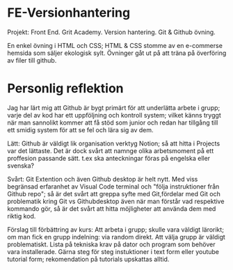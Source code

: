# FE-Versionhantering
Projekt: Front End. Grit Academy. Version hantering. Git &amp; Github övning. 


En enkel övning i HTML och CSS; HTML & CSS stomme av en e-commerse hemsida som säljer ekologisk sylt. 
Övninger gåt ut på att träna på överföring av filer till github.

# Personlig reflektion

Jag har lärt mig att Github är bygt primärt för att underlätta arbete i grupp; varje del av kod har ett uppföljning  och kontroll system; vilket känns tryggt när man sannolikt kommer att få stöd som junior och redan har tillgång till ett smidig system för att se fel och lära sig av dem. 


Lätt: Github är väldigt lik organisation verktyg Notion; så att hitta i Projects var det lättaste. Det är dock svårt att namnge olika arbetsmoment på ett proffesion passande sätt.
      t.ex ska anteckningar föras på engelska eller svenska?

Svårt: Git Extention och även Github desktop är helt nytt. Med viss begränsad erfaranhet av Visual Code terminal och "följa instruktioner från Github repo"; så är det svårt att greppa syfte med Git,fördelar med Git och problematik kring Git vs Githubdesktop även när man förstår vad respektive kommando gör, så är det svårt att hitta möjligheter att använda dem med riktig kod. 

Förslag till förbättring av kurs: 
       Att arbeta i grupp; skulle vara väldigt lärorikt; om man fick en grupp indelning: via random direkt. Att välja grupp är väldigt problematiskt. 
       Lista på tekniska krav på dator och program som behöver vara installerade. 
       Gärna steg för steg instuktioner i text form eller youtube tutorial form; rekomendation på tutorials upskattas alltid. 


